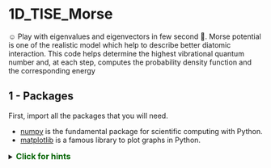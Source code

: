 # 1D_TISE_Morse
:relaxed: Play with eigenvalues and eigenvectors in few second :tada:. Morse potential is one of the realistic model which help to describe better diatomic interaction. This code helps determine the highest vibrational quantum number and, at each step, computes the probability density function and the corresponding energy

## 1 - Packages 

First, import all the packages that you will need.

- [numpy](www.numpy.org) is the fundamental package for scientific computing with Python.
- [matplotlib](http://matplotlib.org) is a famous library to plot graphs in Python.







<details>
  <summary><font size="3" color="darkgreen"><b>Click for hints</b></font></summary>
       
   * `numpy` has a function called [`np.exp()`](https://numpy.org/doc/stable/reference/generated/numpy.exp.html), which offers a convinient way to calculate the exponential ( $e^{z}$) of all elements in the input array (`z`).
 
<details>
          <summary><font size="2" color="darkblue"><b> Click for more hints</b></font></summary>
        
  - You can translate $e^{-z}$ into code as `np.exp(-z)` 
    
  - You can translate $1/e^{-z}$ into code as `1/np.exp(-z)` 
    
    If you're still stuck, you can check the hints presented below to figure out how to calculate `the Morse potential` 
    
    <details>
          <summary><font size="2" color="darkblue"><b>Hint to calculate Morse potential</b></font></summary>
        <code> V(z)=De[1-np.exp({-alpha(z-ze)}]^{2}</code>
    </details>


</details>
